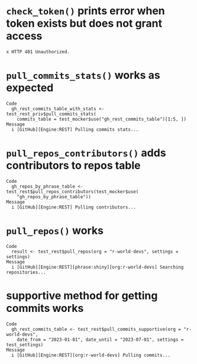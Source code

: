 # `check_token()` prints error when token exists but does not grant access

    x HTTP 401 Unauthorized.

# `pull_commits_stats()` works as expected

    Code
      gh_rest_commits_table_with_stats <- test_rest_priv$pull_commits_stats(
        commits_table = test_mocker$use("gh_rest_commits_table")[1:5, ])
    Message
      i [GitHub][Engine:REST] Pulling commits stats...

# `pull_repos_contributors()` adds contributors to repos table

    Code
      gh_repos_by_phrase_table <- test_rest$pull_repos_contributors(test_mocker$use(
        "gh_repos_by_phrase_table"))
    Message
      i [GitHub][Engine:REST] Pulling contributors...

# `pull_repos()` works

    Code
      result <- test_rest$pull_repos(org = "r-world-devs", settings = settings)
    Message
      i [GitHub][Engine:REST][phrase:shiny][org:r-world-devs] Searching repositories...

# supportive method for getting commits works

    Code
      gh_rest_commits_table <- test_rest$pull_commits_supportive(org = "r-world-devs",
        date_from = "2023-01-01", date_until = "2023-07-01", settings = test_settings)
    Message
      i [GitHub][Engine:REST][org:r-world-devs] Pulling commits...

